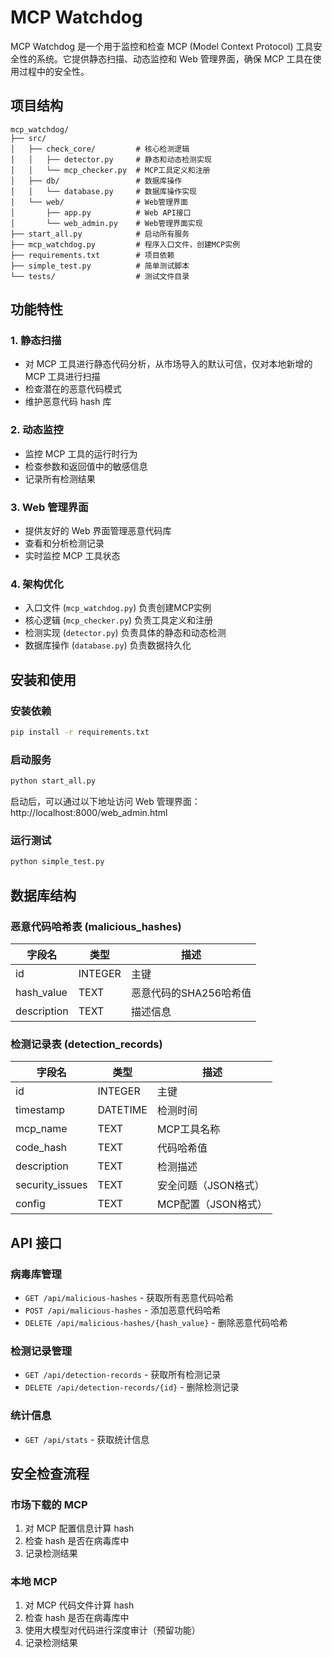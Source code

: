 # MCP Watchdog

MCP Watchdog 是一个用于监控和检查 MCP (Model Context Protocol) 工具安全性的系统。它提供静态扫描、动态监控和 Web 管理界面，确保 MCP 工具在使用过程中的安全性。

## 项目结构

```
mcp_watchdog/
├── src/
│   ├── check_core/         # 核心检测逻辑
│   │   ├── detector.py     # 静态和动态检测实现
│   │   └── mcp_checker.py  # MCP工具定义和注册
│   ├── db/                 # 数据库操作
│   │   └── database.py     # 数据库操作实现
│   └── web/                # Web管理界面
│       ├── app.py          # Web API接口
│       └── web_admin.py    # Web管理界面实现
├── start_all.py            # 启动所有服务
├── mcp_watchdog.py         # 程序入口文件，创建MCP实例
├── requirements.txt        # 项目依赖
├── simple_test.py          # 简单测试脚本
└── tests/                  # 测试文件目录
```

## 功能特性

### 1. 静态扫描
- 对 MCP 工具进行静态代码分析，从市场导入的默认可信，仅对本地新增的 MCP 工具进行扫描
- 检查潜在的恶意代码模式
- 维护恶意代码 hash 库

### 2. 动态监控
- 监控 MCP 工具的运行时行为
- 检查参数和返回值中的敏感信息
- 记录所有检测结果

### 3. Web 管理界面
- 提供友好的 Web 界面管理恶意代码库
- 查看和分析检测记录
- 实时监控 MCP 工具状态

### 4. 架构优化
- 入口文件 (`mcp_watchdog.py`) 负责创建MCP实例
- 核心逻辑 (`mcp_checker.py`) 负责工具定义和注册
- 检测实现 (`detector.py`) 负责具体的静态和动态检测
- 数据库操作 (`database.py`) 负责数据持久化

## 安装和使用

### 安装依赖
```bash
pip install -r requirements.txt
```

### 启动服务
```bash
python start_all.py
```

启动后，可以通过以下地址访问 Web 管理界面：
http://localhost:8000/web_admin.html

### 运行测试
```bash
python simple_test.py
```

## 数据库结构

### 恶意代码哈希表 (malicious_hashes)
| 字段名 | 类型 | 描述 |
|--------|------|------|
| id | INTEGER | 主键 |
| hash_value | TEXT | 恶意代码的SHA256哈希值 |
| description | TEXT | 描述信息 |

### 检测记录表 (detection_records)
| 字段名 | 类型 | 描述 |
|--------|------|------|
| id | INTEGER | 主键 |
| timestamp | DATETIME | 检测时间 |
| mcp_name | TEXT | MCP工具名称 |
| code_hash | TEXT | 代码哈希值 |
| description | TEXT | 检测描述 |
| security_issues | TEXT | 安全问题（JSON格式） |
| config | TEXT | MCP配置（JSON格式） |

## API 接口

### 病毒库管理
- `GET /api/malicious-hashes` - 获取所有恶意代码哈希
- `POST /api/malicious-hashes` - 添加恶意代码哈希
- `DELETE /api/malicious-hashes/{hash_value}` - 删除恶意代码哈希

### 检测记录管理
- `GET /api/detection-records` - 获取所有检测记录
- `DELETE /api/detection-records/{id}` - 删除检测记录

### 统计信息
- `GET /api/stats` - 获取统计信息

## 安全检查流程

### 市场下载的 MCP
1. 对 MCP 配置信息计算 hash
2. 检查 hash 是否在病毒库中
3. 记录检测结果

### 本地 MCP
1. 对 MCP 代码文件计算 hash
2. 检查 hash 是否在病毒库中
3. 使用大模型对代码进行深度审计（预留功能）
4. 记录检测结果